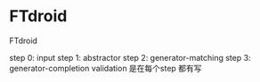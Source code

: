 # FTdroid
FTdroid

step 0: input
step 1: abstractor
step 2: generator-matching
step 3: generator-completion
validation 是在每个step 都有写